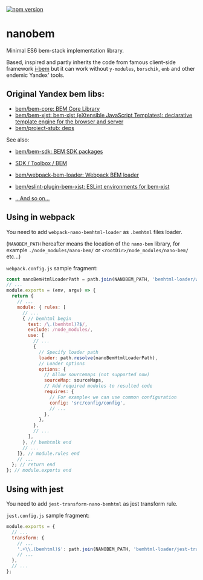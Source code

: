 [![npm version](https://badge.fury.io/js/nanobem.svg)](https://badge.fury.io/js/nanobem)

# nanobem

Minimal ES6 bem-stack implementation library.

Based, inspired and partly inherits the code from famous client-side framework
[i-bem](https://en.bem.info/technologies/classic/i-bem/) but it can work
without `y-modules`, `borschik`, `enb` and other endemic Yandex' tools.

## Original Yandex bem libs:

- [bem/bem-core: BEM Core Library](https://github.com/bem/bem-core)
- [bem/bem-xjst: bem-xjst (eXtensible JavaScript Templates): declarative template engine for the browser and server](https://github.com/bem/bem-xjst)
- [bem/project-stub: deps](https://github.com/bem/project-stub)

See also:

- [bem/bem-sdk: BEM SDK packages](https://github.com/bem/bem-sdk)
- [SDK / Toolbox / BEM](https://en.bem.info/toolbox/sdk/)
- [bem/webpack-bem-loader: Webpack BEM loader](https://github.com/bem/webpack-bem-loader)
- [bem/eslint-plugin-bem-xjst: ESLint environments for bem-xjst](https://github.com/bem/eslint-plugin-bem-xjst)

- [...And so on...](https://github.com/bem)

## Using in webpack

You need to add `webpack-nano-bemhtml-loader` as `.bemhtml` files loader.

(`NANOBEM_PATH` hereafter means the location of the `nano-bem` library, for
example `./node_modules/nano-bem/` or `<rootDir>/node_modules/nano-bem/`
etc...)

`webpack.config.js` sample fragment:

```javascript
const nanoBemHtmlLoaderPath = path.join(NANOBEM_PATH, 'bemhtml-loader/webpack-nano-bemhtml-loader'); // Or use `require.resolve`
// ...
module.exports = (env, argv) => {
  return {
    // ...
    module: { rules: [
      // ...
      { // bemhtml begin
        test: /\.(bemhtml)?$/,
        exclude: /node_modules/,
        use: [
          // ...
          {
            // Specify loader path
            loader: path.resolve(nanoBemHtmlLoaderPath),
            // Loader options
            options: {
              // Allow sourcemaps (not supported now)
              sourceMap: sourceMaps,
              // Add required modules to resulted code
              requires: {
                // For example< we can use common configuration
                config: 'src/config/config',
                // ...
              },
            },
          },
          // ...
        ],
      }, // bemhtmlk end
      // ...
    ]}, // module.rules end
    // ...
  }; // return end
}; // module.exports end
```

## Using with jest

You need to add `jest-transform-nano-bemhtml` as jest transform rule.

`jest.config.js` sample fragment:

```javascript
module.exports = {
  // ...
  transform: {
    // ...
    '.+\\.(bemhtml)$': path.join(NANOBEM_PATH, 'bemhtml-loader/jest-transform-nano-bemhtml.js'),
    // ...
  },
  // ...
};
```

